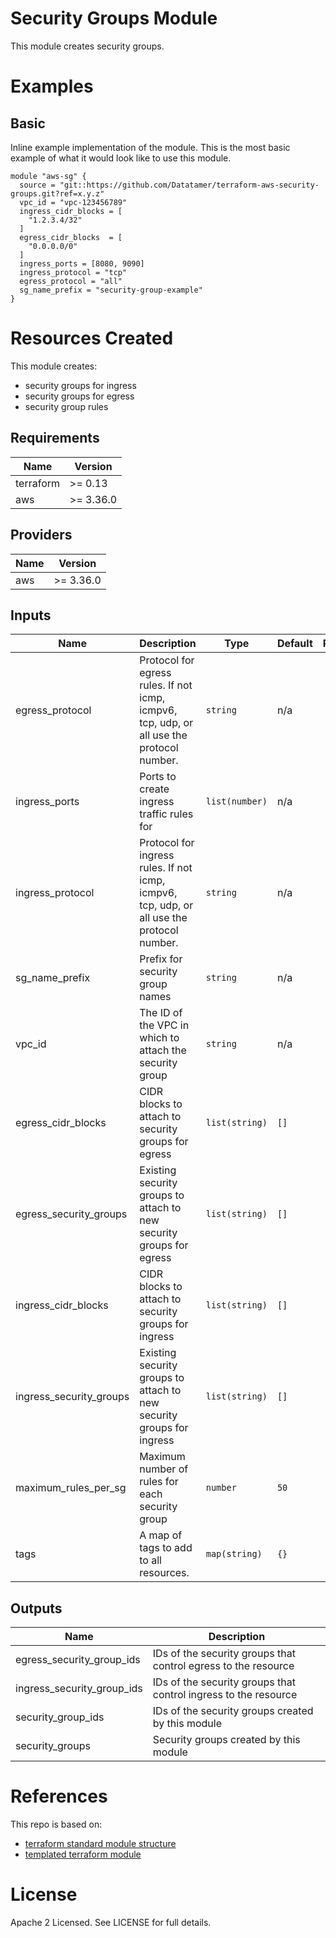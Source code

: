 # Security Groups Module
This module creates security groups.

# Examples
## Basic
Inline example implementation of the module.  This is the most basic example of what it would look like to use this module.
```
module "aws-sg" {
  source = "git::https://github.com/Datatamer/terraform-aws-security-groups.git?ref=x.y.z"
  vpc_id = "vpc-123456789"
  ingress_cidr_blocks = [
    "1.2.3.4/32"
  ]
  egress_cidr_blocks  = [
    "0.0.0.0/0"
  ]
  ingress_ports = [8080, 9090]
  ingress_protocol = "tcp"
  egress_protocol = "all"
  sg_name_prefix = "security-group-example"
}
```

# Resources Created
This module creates:
* security groups for ingress
* security groups for egress
* security group rules

<!-- BEGINNING OF PRE-COMMIT-TERRAFORM DOCS HOOK -->
## Requirements

| Name | Version |
|------|---------|
| terraform | >= 0.13 |
| aws | >= 3.36.0 |

## Providers

| Name | Version |
|------|---------|
| aws | >= 3.36.0 |

## Inputs

| Name | Description | Type | Default | Required |
|------|-------------|------|---------|:--------:|
| egress\_protocol | Protocol for egress rules. If not icmp, icmpv6, tcp, udp, or all use the protocol number. | `string` | n/a | yes |
| ingress\_ports | Ports to create ingress traffic rules for | `list(number)` | n/a | yes |
| ingress\_protocol | Protocol for ingress rules. If not icmp, icmpv6, tcp, udp, or all use the protocol number. | `string` | n/a | yes |
| sg\_name\_prefix | Prefix for security group names | `string` | n/a | yes |
| vpc\_id | The ID of the VPC in which to attach the security group | `string` | n/a | yes |
| egress\_cidr\_blocks | CIDR blocks to attach to security groups for egress | `list(string)` | `[]` | no |
| egress\_security\_groups | Existing security groups to attach to new security groups for egress | `list(string)` | `[]` | no |
| ingress\_cidr\_blocks | CIDR blocks to attach to security groups for ingress | `list(string)` | `[]` | no |
| ingress\_security\_groups | Existing security groups to attach to new security groups for ingress | `list(string)` | `[]` | no |
| maximum\_rules\_per\_sg | Maximum number of rules for each security group | `number` | `50` | no |
| tags | A map of tags to add to all resources. | `map(string)` | `{}` | no |

## Outputs

| Name | Description |
|------|-------------|
| egress\_security\_group\_ids | IDs of the security groups that control egress to the resource |
| ingress\_security\_group\_ids | IDs of the security groups that control ingress to the resource |
| security\_group\_ids | IDs of the security groups created by this module |
| security\_groups | Security groups created by this module |

<!-- END OF PRE-COMMIT-TERRAFORM DOCS HOOK -->

# References
This repo is based on:
* [terraform standard module structure](https://www.terraform.io/docs/modules/index.html#standard-module-structure)
* [templated terraform module](https://github.com/tmknom/template-terraform-module)

# License
Apache 2 Licensed. See LICENSE for full details.
